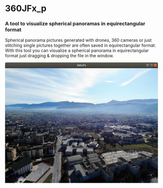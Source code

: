 # 360JFx_p

### A tool to visualize spherical panoramas in equirectangular format

Spherical panorama pictures generated with drones, 360 cameras or just stitching single pictures together are often saved in equirectangular format.
With this tool you can visualize a spherical panorama in equirectangular format just dragging & dropping the file in the window.

![Screenshot](./screenshots/screenshot_linux.png)
